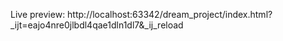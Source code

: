 Live preview:
http://localhost:63342/dream_project/index.html?_ijt=eajo4nre0jlbdl4qae1dln1dl7&_ij_reload
